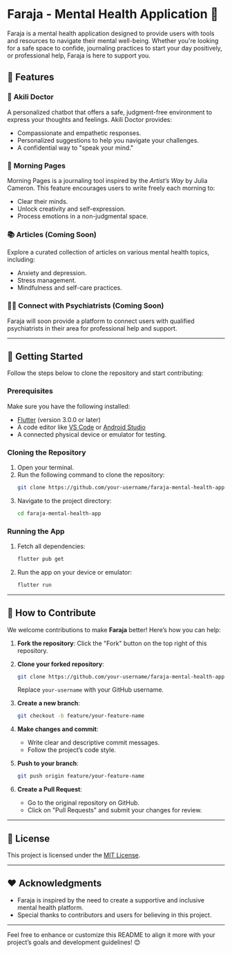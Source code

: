 # Faraja - Mental Health Application 💙

Faraja is a mental health application designed to provide users with tools and resources to navigate their mental well-being. Whether you're looking for a safe space to confide, journaling practices to start your day positively, or professional help, Faraja is here to support you.

## 🌟 Features

### 🤖 **Akili Doctor**
A personalized chatbot that offers a safe, judgment-free environment to express your thoughts and feelings. Akili Doctor provides:
- Compassionate and empathetic responses.
- Personalized suggestions to help you navigate your challenges.
- A confidential way to "speak your mind."

### 🌄 **Morning Pages**
Morning Pages is a journaling tool inspired by the *Artist’s Way* by Julia Cameron. This feature encourages users to write freely each morning to:
- Clear their minds.
- Unlock creativity and self-expression.
- Process emotions in a non-judgmental space.

### 📚 **Articles (Coming Soon)**
Explore a curated collection of articles on various mental health topics, including:
- Anxiety and depression.
- Stress management.
- Mindfulness and self-care practices.

### 🧑‍⚕️ **Connect with Psychiatrists (Coming Soon)**
Faraja will soon provide a platform to connect users with qualified psychiatrists in their area for professional help and support.

---

## 🚀 Getting Started

Follow the steps below to clone the repository and start contributing:

### Prerequisites
Make sure you have the following installed:
- [Flutter](https://flutter.dev/docs/get-started/install) (version 3.0.0 or later)
- A code editor like [VS Code](https://code.visualstudio.com/) or [Android Studio](https://developer.android.com/studio)
- A connected physical device or emulator for testing.

### Cloning the Repository
1. Open your terminal.
2. Run the following command to clone the repository:
   ```bash
   git clone https://github.com/your-username/faraja-mental-health-app.git
   ```
3. Navigate to the project directory:
   ```bash
   cd faraja-mental-health-app
   ```

### Running the App
1. Fetch all dependencies:
   ```bash
   flutter pub get
   ```
2. Run the app on your device or emulator:
   ```bash
   flutter run
   ```

---

## 🤝 How to Contribute

We welcome contributions to make **Faraja** better! Here’s how you can help:

1. **Fork the repository**:
   Click the "Fork" button on the top right of this repository.

2. **Clone your forked repository**:
   ```bash
   git clone https://github.com/your-username/faraja-mental-health-app.git
   ```
   Replace `your-username` with your GitHub username.

3. **Create a new branch**:
   ```bash
   git checkout -b feature/your-feature-name
   ```

4. **Make changes and commit**:
   - Write clear and descriptive commit messages.
   - Follow the project’s code style.

5. **Push to your branch**:
   ```bash
   git push origin feature/your-feature-name
   ```

6. **Create a Pull Request**:
   - Go to the original repository on GitHub.
   - Click on "Pull Requests" and submit your changes for review.

---

## 📜 License

This project is licensed under the [MIT License](LICENSE).

---

## ❤️ Acknowledgments

- Faraja is inspired by the need to create a supportive and inclusive mental health platform.
- Special thanks to contributors and users for believing in this project.

---

Feel free to enhance or customize this README to align it more with your project’s goals and development guidelines! 😊